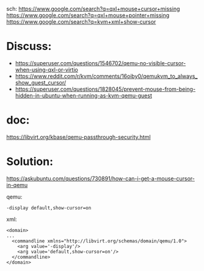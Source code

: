 sch: https://www.google.com/search?q=qxl+mouse+cursor+missing https://www.google.com/search?q=qxl+mouse+pointer+missing https://www.google.com/search?q=kvm+xml+show-cursor

# Discuss:
- https://superuser.com/questions/1546702/qemu-no-visible-cursor-when-using-qxl-or-virtio
- https://www.reddit.com/r/kvm/comments/16oiby0/qemukvm_to_always_show_guest_cursor/
- https://superuser.com/questions/1828045/prevent-mouse-from-being-hidden-in-ubuntu-when-running-as-kvm-qemu-guest

# doc:
https://libvirt.org/kbase/qemu-passthrough-security.html

# Solution:
https://askubuntu.com/questions/730891/how-can-i-get-a-mouse-cursor-in-qemu

qemu:
```
-display default,show-cursor=on
```

xml:
```
<domain>
...
  <commandline xmlns="http://libvirt.org/schemas/domain/qemu/1.0">
    <arg value='-display'/>
    <arg value='default,show-cursor=on'/>
  </commandline>
</domain>
```
